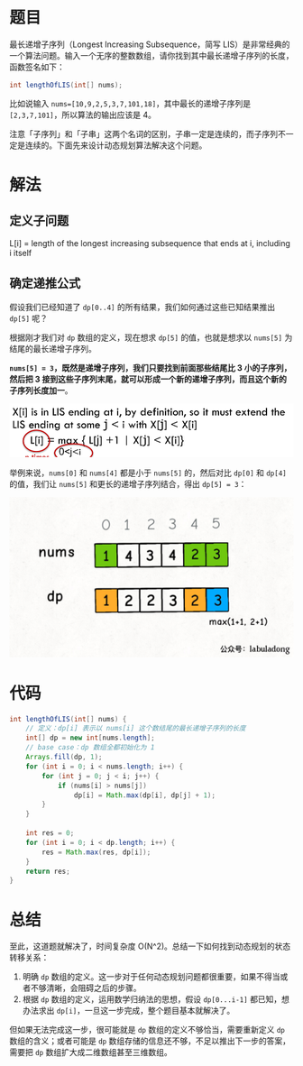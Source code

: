 # 题目

最长递增子序列（Longest Increasing Subsequence，简写 LIS）是非常经典的一个算法问题。输入一个无序的整数数组，请你找到其中最长递增子序列的长度，函数签名如下：

```java
int lengthOfLIS(int[] nums);
```

比如说输入 `nums=[10,9,2,5,3,7,101,18]`，其中最长的递增子序列是 `[2,3,7,101]`，所以算法的输出应该是 4。

注意「子序列」和「子串」这两个名词的区别，子串一定是连续的，而子序列不一定是连续的。下面先来设计动态规划算法解决这个问题。

# 解法

## 定义子问题

L[i] = length of the longest increasing subsequence that ends at i, including i itself

## 确定递推公式

假设我们已经知道了 `dp[0..4]` 的所有结果，我们如何通过这些已知结果推出 `dp[5]` 呢？

根据刚才我们对 `dp` 数组的定义，现在想求 `dp[5]` 的值，也就是想求以 `nums[5]` 为结尾的最长递增子序列。

**`nums[5] = 3`，既然是递增子序列，我们只要找到前面那些结尾比 3 小的子序列，然后把 3 接到这些子序列末尾，就可以形成一个新的递增子序列，而且这个新的子序列长度加一**。

![image-20220324160340274](最长递增子序列.assets/image-20220324160340274.png)

举例来说，`nums[0]` 和 `nums[4]` 都是小于 `nums[5]` 的，然后对比 `dp[0]` 和 `dp[4]` 的值，我们让 `nums[5]` 和更长的递增子序列结合，得出 `dp[5] = 3`：

![img](最长递增子序列.assets/7.jpeg)

# 代码

```java
int lengthOfLIS(int[] nums) {
    // 定义：dp[i] 表示以 nums[i] 这个数结尾的最长递增子序列的长度
    int[] dp = new int[nums.length];
    // base case：dp 数组全都初始化为 1
    Arrays.fill(dp, 1);
    for (int i = 0; i < nums.length; i++) {
        for (int j = 0; j < i; j++) {
            if (nums[i] > nums[j]) 
                dp[i] = Math.max(dp[i], dp[j] + 1);
        }
    }
    
    int res = 0;
    for (int i = 0; i < dp.length; i++) {
        res = Math.max(res, dp[i]);
    }
    return res;
}
```

# 总结

至此，这道题就解决了，时间复杂度 O(N^2)。总结一下如何找到动态规划的状态转移关系：

1.   明确 `dp` 数组的定义。这一步对于任何动态规划问题都很重要，如果不得当或者不够清晰，会阻碍之后的步骤。
2.   根据 `dp` 数组的定义，运用数学归纳法的思想，假设 `dp[0...i-1]` 都已知，想办法求出 `dp[i]`，一旦这一步完成，整个题目基本就解决了。

但如果无法完成这一步，很可能就是 `dp` 数组的定义不够恰当，需要重新定义 `dp` 数组的含义；或者可能是 `dp` 数组存储的信息还不够，不足以推出下一步的答案，需要把 `dp` 数组扩大成二维数组甚至三维数组。

